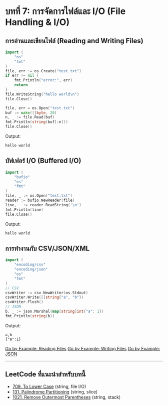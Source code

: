 # บทที่ 7: การจัดการไฟล์และ I/O (File Handling & I/O)


## การอ่านและเขียนไฟล์ (Reading and Writing Files)
```go
import (
    "os"
    "fmt"
)
file, err := os.Create("test.txt")
if err != nil {
    fmt.Println("error:", err)
    return
}
file.WriteString("hello world\n")
file.Close()

file, err = os.Open("test.txt")
buf := make([]byte, 20)
n, _ := file.Read(buf)
fmt.Println(string(buf[:n]))
file.Close()
```
Output:
```
hello world
```


## บัฟเฟอร์ I/O (Buffered I/O)
```go
import (
    "bufio"
    "os"
    "fmt"
)
file, _ := os.Open("test.txt")
reader := bufio.NewReader(file)
line, _ := reader.ReadString('\n')
fmt.Println(line)
file.Close()
```
Output:
```
hello world
```


## การทำงานกับ CSV/JSON/XML
```go
import (
    "encoding/csv"
    "encoding/json"
    "os"
    "fmt"
)
// CSV
csvWriter := csv.NewWriter(os.Stdout)
csvWriter.Write([]string{"a", "b"})
csvWriter.Flush()
// JSON
b, _ := json.Marshal(map[string]int{"a": 1})
fmt.Println(string(b))
```
Output:
```
a,b
{"a":1}
```


[Go by Example: Reading Files](https://gobyexample.com/reading-files)
[Go by Example: Writing Files](https://gobyexample.com/writing-files)
[Go by Example: JSON](https://gobyexample.com/json)

---

## LeetCode ที่แนะนำสำหรับบทนี้
- [709. To Lower Case](https://leetcode.com/problems/to-lower-case/) (string, file I/O)
- [131. Palindrome Partitioning](https://leetcode.com/problems/palindrome-partitioning/) (string, slice)
- [1021. Remove Outermost Parentheses](https://leetcode.com/problems/remove-outermost-parentheses/) (string, stack)
